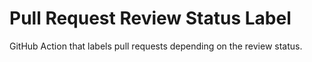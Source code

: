 # Pull Request Review Status Label

GitHub Action that labels pull requests depending on the review status.
